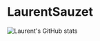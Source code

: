 # LaurentSauzet

![Laurent's GitHub stats](https://github-readme-stats.vercel.app/api?username=LaurentSauzetOff&show_icons=true&theme=dark)

